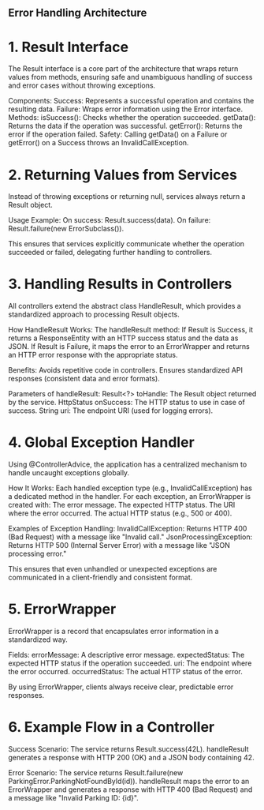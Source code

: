 ## Error Handling Architecture

# 1. Result Interface

The Result interface is a core part of the architecture that wraps return values from methods, ensuring safe and unambiguous handling of success and error cases without throwing exceptions.

Components:
Success<T>: Represents a successful operation and contains the resulting data.
Failure<T>: Wraps error information using the Error interface.
Methods:
isSuccess(): Checks whether the operation succeeded.
getData(): Returns the data if the operation was successful.
getError(): Returns the error if the operation failed.
Safety:
Calling getData() on a Failure or getError() on a Success throws an InvalidCallException.

# 2. Returning Values from Services

Instead of throwing exceptions or returning null, services always return a Result object.

Usage Example:
On success: Result.success(data).
On failure: Result.failure(new ErrorSubclass()).

This ensures that services explicitly communicate whether the operation succeeded or failed, delegating further handling to controllers.

# 3. Handling Results in Controllers

All controllers extend the abstract class HandleResult, which provides a standardized approach to processing Result objects.

How HandleResult Works:
The handleResult method:
If Result is Success, it returns a ResponseEntity with an HTTP success status and the data as JSON.
If Result is Failure, it maps the error to an ErrorWrapper and returns an HTTP error response with the appropriate status.

Benefits:
Avoids repetitive code in controllers.
Ensures standardized API responses (consistent data and error formats).

Parameters of handleResult:
Result<?> toHandle: The Result object returned by the service.
HttpStatus onSuccess: The HTTP status to use in case of success.
String uri: The endpoint URI (used for logging errors).

# 4. Global Exception Handler

Using @ControllerAdvice, the application has a centralized mechanism to handle uncaught exceptions globally.

How It Works:
Each handled exception type (e.g., InvalidCallException) has a dedicated method in the handler.
For each exception, an ErrorWrapper is created with:
The error message.
The expected HTTP status.
The URI where the error occurred.
The actual HTTP status (e.g., 500 or 400).

Examples of Exception Handling:
InvalidCallException: Returns HTTP 400 (Bad Request) with a message like "Invalid call."
JsonProcessingException: Returns HTTP 500 (Internal Server Error) with a message like "JSON processing error."

This ensures that even unhandled or unexpected exceptions are communicated in a client-friendly and consistent format.

# 5. ErrorWrapper

ErrorWrapper is a record that encapsulates error information in a standardized way.

Fields:
errorMessage: A descriptive error message.
expectedStatus: The expected HTTP status if the operation succeeded.
uri: The endpoint where the error occurred.
occurredStatus: The actual HTTP status of the error.

By using ErrorWrapper, clients always receive clear, predictable error responses.

# 6. Example Flow in a Controller

Success Scenario:
The service returns Result.success(42L).
handleResult generates a response with HTTP 200 (OK) and a JSON body containing 42.

Error Scenario:
The service returns Result.failure(new ParkingError.ParkingNotFoundById(id)).
handleResult maps the error to an ErrorWrapper and generates a response with HTTP 400 (Bad Request) and a message like "Invalid Parking ID: {id}".
